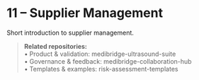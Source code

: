 # 11 – Supplier Management

Short introduction to supplier management.

> **Related repositories:**  
> • Product & validation: medibridge-ultrasound-suite  
> • Governance & feedback: medibridge-collaboration-hub  
> • Templates & examples: risk-assessment-templates
